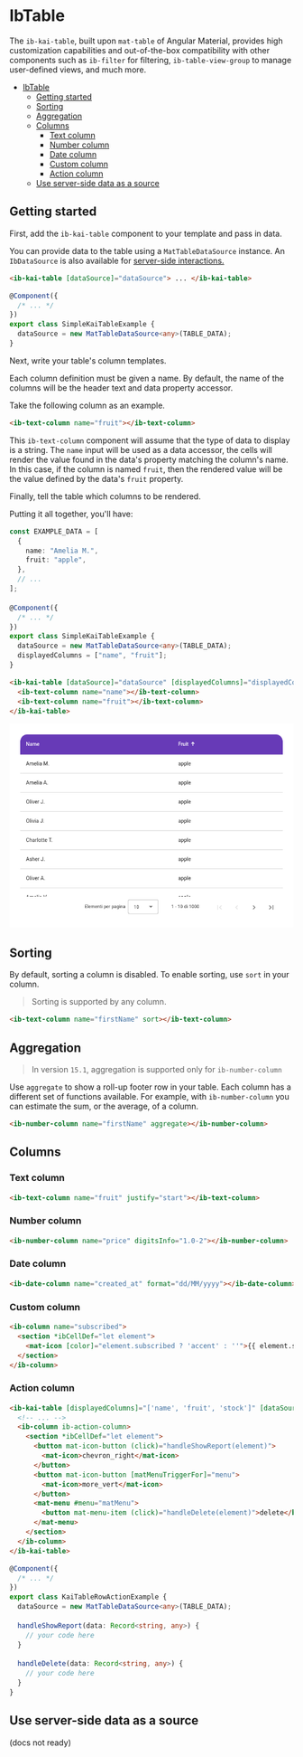 # IbTable

The `ib-kai-table`, built upon `mat-table` of Angular Material, provides high customization capabilities and out-of-the-box compatibility with other components such as `ib-filter` for filtering, `ib-table-view-group` to manage user-defined views, and much more.

- [IbTable](#ibtable)
  - [Getting started](#getting-started)
  - [Sorting](#sorting)
  - [Aggregation](#aggregation)
  - [Columns](#columns)
    - [Text column](#text-column)
    - [Number column](#number-column)
    - [Date column](#date-column)
    - [Custom column](#custom-column)
    - [Action column](#action-column)
  - [Use server-side data as a source](#use-server-side-data-as-a-source)

## Getting started

First, add the `ib-kai-table` component to your template and pass in data.

You can provide data to the table using a `MatTableDataSource` instance. An `IbDataSource` is also available for [server-side interactions.](#use-server-side-data-as-a-source)

```html
<ib-kai-table [dataSource]="dataSource"> ... </ib-kai-table>
```

```typescript
@Component({
  /* ... */
})
export class SimpleKaiTableExample {
  dataSource = new MatTableDataSource<any>(TABLE_DATA);
}
```

Next, write your table's column templates.

Each column definition must be given a name. By default, the name of the columns will be the header text and data property accessor.

Take the following column as an example.

```html
<ib-text-column name="fruit"></ib-text-column>
```

This `ib-text-column` component will assume that the type of data to display is a string. The `name` input will be used as a data accessor, the cells will render the value found in the data's property matching the column's name. In this case, if the column is named `fruit`, then the rendered value will be the value defined by the data's `fruit` property.

Finally, tell the table which columns to be rendered.

Putting it all together, you'll have:

```typescript
const EXAMPLE_DATA = [
  {
    name: "Amelia M.",
    fruit: "apple",
  },
  // ...
];

@Component({
  /* ... */
})
export class SimpleKaiTableExample {
  dataSource = new MatTableDataSource<any>(TABLE_DATA);
  displayedColumns = ["name", "fruit"];
}
```

```html
<ib-kai-table [dataSource]="dataSource" [displayedColumns]="displayedColumns">
  <ib-text-column name="name"></ib-text-column>
  <ib-text-column name="fruit"></ib-text-column>
</ib-kai-table>
```

![simple table](../../../../assets/docs/ib-kai-table/simple.png "Simple IbTable")

## Sorting

By default, sorting a column is disabled. To enable sorting, use `sort` in your column.

> Sorting is supported by any column.

```html
<ib-text-column name="firstName" sort></ib-text-column>
```

## Aggregation

> In version `15.1`, aggregation is supported only for `ib-number-column`

Use `aggregate` to show a roll-up footer row in your table. Each column has a different set of functions available. For example, with `ib-number-column` you can estimate the sum, or the average, of a column.

```html
<ib-number-column name="firstName" aggregate></ib-number-column>
```

## Columns

### Text column

```html
<ib-text-column name="fruit" justify="start"></ib-text-column>
```

### Number column

```html
<ib-number-column name="price" digitsInfo="1.0-2"></ib-number-column>
```

### Date column

```html
<ib-date-column name="created_at" format="dd/MM/yyyy"></ib-date-column>
```

### Custom column

```html
<ib-column name="subscribed">
  <section *ibCellDef="let element">
    <mat-icon [color]="element.subscribed ? 'accent' : ''">{{ element.subscribed ? "done" : "close" }}</mat-icon>
  </section>
</ib-column>
```

### Action column

```html
<ib-kai-table [displayedColumns]="['name', 'fruit', 'stock']" [dataSource]="dataSource">
  <!-- ... -->
  <ib-column ib-action-column>
    <section *ibCellDef="let element">
      <button mat-icon-button (click)="handleShowReport(element)">
        <mat-icon>chevron_right</mat-icon>
      </button>
      <button mat-icon-button [matMenuTriggerFor]="menu">
        <mat-icon>more_vert</mat-icon>
      </button>
      <mat-menu #menu="matMenu">
        <button mat-menu-item (click)="handleDelete(element)">delete</button>
      </mat-menu>
    </section>
  </ib-column>
</ib-kai-table>
```

```typescript
@Component({
  /* ... */
})
export class KaiTableRowActionExample {
  dataSource = new MatTableDataSource<any>(TABLE_DATA);

  handleShowReport(data: Record<string, any>) {
    // your code here
  }

  handleDelete(data: Record<string, any>) {
    // your code here
  }
}
```

## Use server-side data as a source

(docs not ready)
